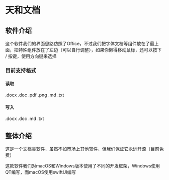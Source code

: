 # 天和文档

## 软件介绍

这个软件我们的界面思路仿照了Office，不过我们把字体文档等组件放在了最上面，把特殊组件放在了左边（可以自行调整），如果你懒得移动鼠标，还可以按下 / 按键，使用方向键来选择  

### 目前支持格式

#### 读取

.docx
.doc
.pdf
.png
.md
.txt

#### 写入

.docx
.doc
.md
.txt

## 整体介绍

这是一个文档类软件，虽然不如市场上其他软件，但我们保证它永远开源（目前免费）

这款软件我们对macOS和Windows版本使用了不同的开发框架，Windows使用QT编写，而macOS使用swiftUI编写

